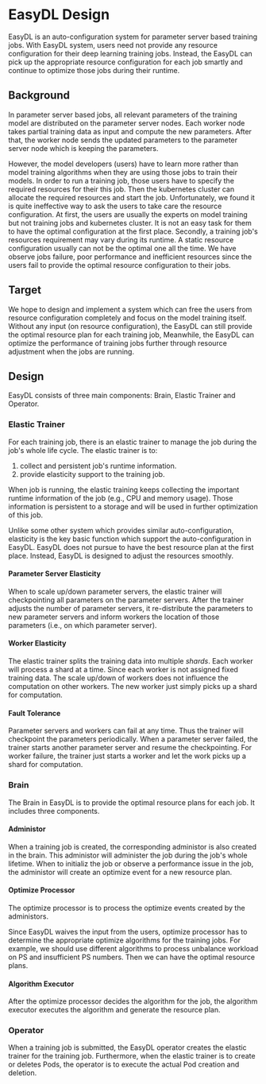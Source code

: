 # EasyDL Design

EasyDL is an auto-configuration system for parameter server based training jobs.
With EasyDL system, users need not provide any resource configuration for their 
deep learning training jobs. Instead, the EasyDL can pick up the appropriate resource 
configuration for each job smartly and continue to optimize those jobs during their runtime.

## Background

In parameter server based jobs, all relevant parameters of the training model 
are distributed on the parameter server nodes. Each worker node takes partial training data
as input and compute the new parameters. After that, the worker node sends the
updated parameters to the parameter server node which is keeping the parameters. 

However, the model developers (users) have to learn more rather than model training 
algorithms when they are using those jobs to train their models. In order to 
run a training job, those users have to specify the required resources for their 
this job. Then the kubernetes cluster can allocate the required resources and 
start the job. Unfortunately, we found it is quite ineffective way to ask the users
to take care the resource configuration. At first, the users are usually the 
experts on model training but not training jobs and kubernetes cluster. It is 
not an easy task for them to have the optimal configuration at the first place.
Secondly, a training job's resources requirement may vary during its runtime.
A static resource configuration usually can not be the optimal one all the time.
We have observe jobs failure, poor performance and inefficient resources since
the users fail to provide the optimal resource configuration to their jobs.

## Target

We hope to design and implement a system which can free the users from resource
configuration completely and focus on the model training itself. Without any
input (on resource configuration), the EasyDL can still provide the optimal
resource plan for each training job, Meanwhile, the EasyDL can optimize the 
performance of training jobs further through resource adjustment when the jobs
are running.

## Design

EasyDL consists of three main components: Brain, Elastic Trainer and Operator.

### Elastic Trainer

For each training job, there is an elastic trainer to manage the job during 
the job's whole life cycle. The elastic trainer is to:

1. collect and persistent job's runtime information. 
2. provide elasticity support to the training job. 

When job is running, the elastic training keeps collecting the important runtime
information of the job (e.g., CPU and memory usage). Those information is persistent
to a storage and will be used in further optimization of this job.

Unlike some other system which provides similar auto-configuration, elasticity 
is the key basic function which support the auto-configuration in EasyDL. EasyDL
does not pursue to have the best resource plan at the first place. Instead,
EasyDL is designed to adjust the resources smoothly. 

#### Parameter Server Elasticity

When to scale up/down parameter servers, the elastic trainer will checkpointing
all parameters on the parameter servers. After the trainer adjusts the number
of parameter servers, it re-distribute the parameters to new parameter servers
and inform workers the location of those parameters (i.e., on which parameter server).

#### Worker Elasticity

The elastic trainer splits the training data into multiple *shards*. Each worker
will process a shard at a time. Since each worker is not assigned fixed training
data. The scale up/down of workers does not influence the computation on other
workers. The new worker just simply picks up a shard for computation.

#### Fault Tolerance

Parameter servers and workers can fail at any time. Thus the trainer will checkpoint
the parameters periodically. When a parameter server failed, the trainer starts
another parameter server and resume the checkpointing. For worker failure, 
the trainer just starts a worker and let the work picks up a shard for computation.

### Brain

The Brain in EasyDL is to provide the optimal resource plans for each job. It 
includes three components.

#### Administor

When a training job is created, the corresponding administor is also created 
in the brain. This administor will administer the job during the job's whole
lifetime. When to initializ the job or observe a performance issue in the job,
the administor will create an optimize event for a new resource plan.

#### Optimize Processor

The optimize processor is to process the optimize events created by the administors.

Since EasyDL waives the input from the users, optimize processor has to determine
the appropriate optimize algorithms for the training jobs. For example, we should
use different algorithms to process unbalance workload on PS and insufficient PS numbers.
Then we can have the optimal resource plans.

#### Algorithm Executor

After the optimize processor decides the algorithm for the job, the algorithm 
executor executes the algorithm and generate the resource plan.

### Operator

When a training job is submitted, the EasyDL operator creates the elastic trainer
for the training job. Furthermore, when the elastic trainer is to create or deletes
Pods, the operator is to execute the actual Pod creation and deletion.  
